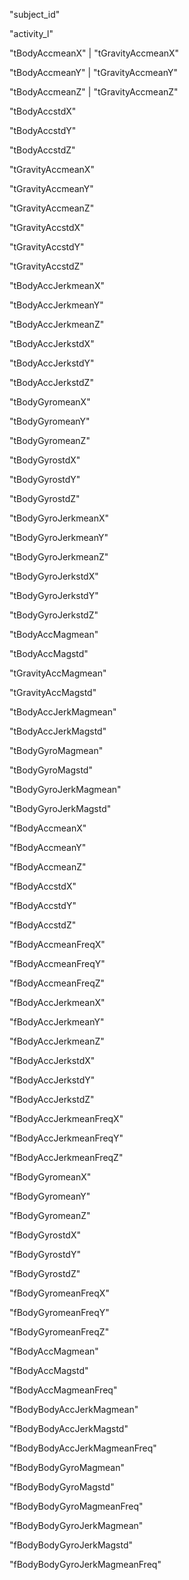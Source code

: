 "subject_id" 

"activity_l" 

"tBodyAccmeanX" | "tGravityAccmeanX"

"tBodyAccmeanY" | "tGravityAccmeanY"

"tBodyAccmeanZ" | "tGravityAccmeanZ" 

"tBodyAccstdX" 

"tBodyAccstdY" 

"tBodyAccstdZ" 

"tGravityAccmeanX" 

"tGravityAccmeanY" 

"tGravityAccmeanZ" 

"tGravityAccstdX" 

"tGravityAccstdY" 

"tGravityAccstdZ" 

"tBodyAccJerkmeanX" 

"tBodyAccJerkmeanY" 

"tBodyAccJerkmeanZ" 

"tBodyAccJerkstdX" 

"tBodyAccJerkstdY" 

"tBodyAccJerkstdZ" 

"tBodyGyromeanX" 

"tBodyGyromeanY" 

"tBodyGyromeanZ" 

"tBodyGyrostdX" 

"tBodyGyrostdY" 

"tBodyGyrostdZ" 

"tBodyGyroJerkmeanX" 

"tBodyGyroJerkmeanY" 

"tBodyGyroJerkmeanZ" 

"tBodyGyroJerkstdX" 

"tBodyGyroJerkstdY" 

"tBodyGyroJerkstdZ" 

"tBodyAccMagmean" 

"tBodyAccMagstd" 

"tGravityAccMagmean" 

"tGravityAccMagstd" 

"tBodyAccJerkMagmean" 

"tBodyAccJerkMagstd" 

"tBodyGyroMagmean" 

"tBodyGyroMagstd" 

"tBodyGyroJerkMagmean" 

"tBodyGyroJerkMagstd" 

"fBodyAccmeanX" 

"fBodyAccmeanY" 

"fBodyAccmeanZ" 

"fBodyAccstdX" 

"fBodyAccstdY" 

"fBodyAccstdZ" 

"fBodyAccmeanFreqX" 

"fBodyAccmeanFreqY" 

"fBodyAccmeanFreqZ" 

"fBodyAccJerkmeanX" 

"fBodyAccJerkmeanY" 

"fBodyAccJerkmeanZ" 

"fBodyAccJerkstdX" 

"fBodyAccJerkstdY" 

"fBodyAccJerkstdZ" 

"fBodyAccJerkmeanFreqX" 

"fBodyAccJerkmeanFreqY" 

"fBodyAccJerkmeanFreqZ" 

"fBodyGyromeanX" 

"fBodyGyromeanY" 

"fBodyGyromeanZ" 

"fBodyGyrostdX" 

"fBodyGyrostdY" 

"fBodyGyrostdZ" 

"fBodyGyromeanFreqX" 

"fBodyGyromeanFreqY" 

"fBodyGyromeanFreqZ" 

"fBodyAccMagmean" 

"fBodyAccMagstd" 

"fBodyAccMagmeanFreq" 

"fBodyBodyAccJerkMagmean" 

"fBodyBodyAccJerkMagstd" 

"fBodyBodyAccJerkMagmeanFreq" 

"fBodyBodyGyroMagmean" 

"fBodyBodyGyroMagstd" 

"fBodyBodyGyroMagmeanFreq" 

"fBodyBodyGyroJerkMagmean" 

"fBodyBodyGyroJerkMagstd" 

"fBodyBodyGyroJerkMagmeanFreq"
